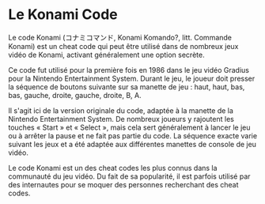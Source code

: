 # Le Konami Code

Le code Konami (コナミコマンド, Konami Komando?, litt. Commande Konami) est un cheat code qui peut être utilisé dans de nombreux jeux vidéo de Konami, activant généralement une option secrète.

Ce code fut utilisé pour la première fois en 1986 dans le jeu vidéo Gradius pour la Nintendo Entertainment System. Durant le jeu, le joueur doit presser la séquence de boutons suivante sur sa manette de jeu : haut, haut, bas, bas, gauche, droite, gauche, droite, B, A.

Il s'agit ici de la version originale du code, adaptée à la manette de la Nintendo Entertainment System. De nombreux joueurs y rajoutent les touches « Start » et « Select », mais cela sert généralement à lancer le jeu ou à arrêter la pause et ne fait pas partie du code. La séquence exacte varie suivant les jeux et a été adaptée aux différentes manettes de console de jeu vidéo.

Le code Konami est un des cheat codes les plus connus dans la communauté du jeu vidéo. Du fait de sa popularité, il est parfois utilisé par des internautes pour se moquer des personnes recherchant des cheat codes. 

